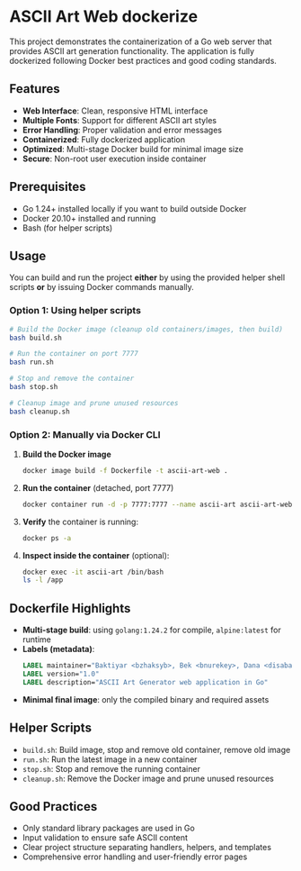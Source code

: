 # ASCII Art Web dockerize

This project demonstrates the containerization of a Go web server that provides ASCII art generation functionality. The application is fully dockerized following Docker best practices and good coding standards.

##  Features

- **Web Interface**: Clean, responsive HTML interface
- **Multiple Fonts**: Support for different ASCII art styles
- **Error Handling**: Proper validation and error messages
- **Containerized**: Fully dockerized application
- **Optimized**: Multi-stage Docker build for minimal image size
- **Secure**: Non-root user execution inside container

## Prerequisites

- Go 1.24+ installed locally if you want to build outside Docker
- Docker 20.10+ installed and running
- Bash (for helper scripts)

## Usage

You can build and run the project **either** by using the provided helper shell scripts **or** by issuing Docker commands manually.

### Option 1: Using helper scripts

```bash
# Build the Docker image (cleanup old containers/images, then build)
bash build.sh

# Run the container on port 7777
bash run.sh

# Stop and remove the container
bash stop.sh

# Cleanup image and prune unused resources
bash cleanup.sh
```

### Option 2: Manually via Docker CLI

1. **Build the Docker image**

   ```bash
   docker image build -f Dockerfile -t ascii-art-web .
   ```

2. **Run the container** (detached, port 7777)

   ```bash
   docker container run -d -p 7777:7777 --name ascii-art ascii-art-web
   ```

3. **Verify** the container is running:

   ```bash
   docker ps -a
   ```

4. **Inspect inside the container** (optional):

   ```bash
   docker exec -it ascii-art /bin/bash
   ls -l /app
   ```

## Dockerfile Highlights

- **Multi-stage build**: using `golang:1.24.2` for compile, `alpine:latest` for runtime
- **Labels (metadata)**:
  ```dockerfile
  LABEL maintainer="Baktiyar <bzhaksyb>, Bek <bnurekey>, Dana <disabaev>"
  LABEL version="1.0"
  LABEL description="ASCII Art Generator web application in Go"
  ```
- **Minimal final image**: only the compiled binary and required assets

## Helper Scripts

- `build.sh`: Build image, stop and remove old container, remove old image
- `run.sh`: Run the latest image in a new container
- `stop.sh`: Stop and remove the running container
- `cleanup.sh`: Remove the Docker image and prune unused resources

## Good Practices

- Only standard library packages are used in Go
- Input validation to ensure safe ASCII content
- Clear project structure separating handlers, helpers, and templates
- Comprehensive error handling and user-friendly error pages


